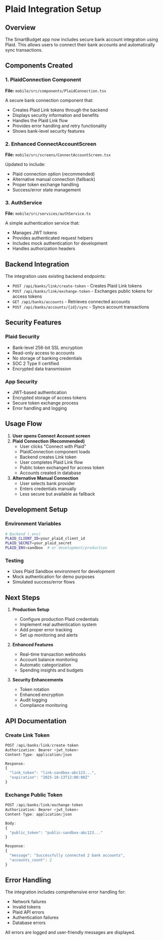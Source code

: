 # Plaid Integration Setup

## Overview
The SmartBudget app now includes secure bank account integration using Plaid. This allows users to connect their bank accounts and automatically sync transactions.

## Components Created

### 1. PlaidConnection Component
**File:** `mobile/src/components/PlaidConnection.tsx`

A secure bank connection component that:
- Creates Plaid Link tokens through the backend
- Displays security information and benefits
- Handles the Plaid Link flow
- Provides error handling and retry functionality
- Shows bank-level security features

### 2. Enhanced ConnectAccountScreen
**File:** `mobile/src/screens/ConnectAccountScreen.tsx`

Updated to include:
- Plaid connection option (recommended)
- Alternative manual connection (fallback)
- Proper token exchange handling
- Success/error state management

### 3. AuthService
**File:** `mobile/src/services/authService.ts`

A simple authentication service that:
- Manages JWT tokens
- Provides authenticated request helpers
- Includes mock authentication for development
- Handles authorization headers

## Backend Integration

The integration uses existing backend endpoints:
- `POST /api/banks/link/create-token` - Creates Plaid Link tokens
- `POST /api/banks/link/exchange-token` - Exchanges public tokens for access tokens
- `GET /api/banks/accounts` - Retrieves connected accounts
- `POST /api/banks/accounts/{id}/sync` - Syncs account transactions

## Security Features

### Plaid Security
- Bank-level 256-bit SSL encryption
- Read-only access to accounts
- No storage of banking credentials
- SOC 2 Type II certified
- Encrypted data transmission

### App Security
- JWT-based authentication
- Encrypted storage of access tokens
- Secure token exchange process
- Error handling and logging

## Usage Flow

1. **User opens Connect Account screen**
2. **Plaid Connection (Recommended)**
   - User clicks "Connect with Plaid"
   - PlaidConnection component loads
   - Backend creates Link token
   - User completes Plaid Link flow
   - Public token exchanged for access token
   - Accounts created in database
3. **Alternative Manual Connection**
   - User selects bank provider
   - Enters credentials manually
   - Less secure but available as fallback

## Development Setup

### Environment Variables
```bash
# Backend (.env)
PLAID_CLIENT_ID=your_plaid_client_id
PLAID_SECRET=your_plaid_secret
PLAID_ENV=sandbox  # or development/production
```

### Testing
- Uses Plaid Sandbox environment for development
- Mock authentication for demo purposes
- Simulated success/error flows

## Next Steps

1. **Production Setup**
   - Configure production Plaid credentials
   - Implement real authentication system
   - Add proper error tracking
   - Set up monitoring and alerts

2. **Enhanced Features**
   - Real-time transaction webhooks
   - Account balance monitoring
   - Automatic categorization
   - Spending insights and budgets

3. **Security Enhancements**
   - Token rotation
   - Enhanced encryption
   - Audit logging
   - Compliance monitoring

## API Documentation

### Create Link Token
```typescript
POST /api/banks/link/create-token
Authorization: Bearer <jwt_token>
Content-Type: application/json

Response:
{
  "link_token": "link-sandbox-abc123...",
  "expiration": "2025-10-13T12:00:00Z"
}
```

### Exchange Public Token
```typescript
POST /api/banks/link/exchange-token
Authorization: Bearer <jwt_token>
Content-Type: application/json

Body:
{
  "public_token": "public-sandbox-abc123..."
}

Response:
{
  "message": "Successfully connected 2 bank accounts",
  "accounts_count": 2
}
```

## Error Handling

The integration includes comprehensive error handling for:
- Network failures
- Invalid tokens
- Plaid API errors
- Authentication failures
- Database errors

All errors are logged and user-friendly messages are displayed.